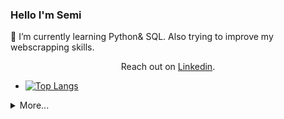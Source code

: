 ### Hello I'm Semi
🌱 I’m currently learning Python& SQL. Also trying to improve my webscrapping skills. 
<p align='center'>Reach out on <a href="https://www.linkedin.com/in/semi">Linkedin</a>.</p>

- [![Top Langs](https://github-readme-stats.vercel.app/api/top-langs/?username=venturero&layout=compact)](https://github.com/mohit01-beep/github-readme-stats)



<!--
**semiventurero/semiventurero** is a ✨ _special_ ✨ repository because its `README.md` (this file) appears on your GitHub profile.

Here are some ideas to get you started:


- 🔭 I’m currently studying in Bahcesehir University, 
- 
- 🤔 I’m looking for help with ...
- 💬 Ask me about ...
- 📫 How to reach me: l
- 😄 Pronouns: ...
- ⚡ Fun fact: 
-->
<details>
  <summary>More...</summary> 
    <p align='center'><a href="https://medium.com/@venturero">Medium</a></p>
    <p align='center'><a href="https://www.hackerrank.com/venturero">Hackerrank</a></p>
</details>
    
</details>

